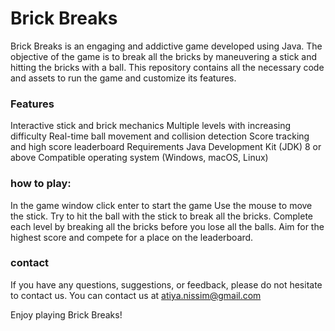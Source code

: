 # Brick Breaks
Brick Breaks is an engaging and addictive game developed using Java. The objective of the game is to break all the bricks by maneuvering a stick and hitting the bricks with a ball. This repository contains all the necessary code and assets to run the game and customize its features.

### Features
Interactive stick and brick mechanics
Multiple levels with increasing difficulty
Real-time ball movement and collision detection
Score tracking and high score leaderboard
Requirements
Java Development Kit (JDK) 8 or above
Compatible operating system (Windows, macOS, Linux)

### how to play:
In the game window click enter to start the game
Use the mouse to move the stick.
Try to hit the ball with the stick to break all the bricks.
Complete each level by breaking all the bricks before you lose all the balls.
Aim for the highest score and compete for a place on the leaderboard.

### contact
If you have any questions, suggestions, or feedback, please do not hesitate to contact us. You can contact us at atiya.nissim@gmail.com

Enjoy playing Brick Breaks!
